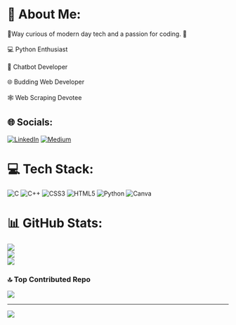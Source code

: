 # 💫 About Me:
👋Way curious of modern day tech  and a passion for coding. 🌟<br><br>💻 Python Enthusiast<br><br>🤖 Chatbot Developer<br><br>🌐 Budding Web Developer<br><br>🕸️ Web Scraping Devotee<br>


## 🌐 Socials:
[![LinkedIn](https://img.shields.io/badge/LinkedIn-%230077B5.svg?logo=linkedin&logoColor=white)](https://linkedin.com/in/muhammed-ashhar-b07145267) [![Medium](https://img.shields.io/badge/Medium-12100E?logo=medium&logoColor=white)](https://medium.com/@@officialashharps) 

# 💻 Tech Stack:
![C](https://img.shields.io/badge/c-%2300599C.svg?style=for-the-badge&logo=c&logoColor=white) ![C++](https://img.shields.io/badge/c++-%2300599C.svg?style=for-the-badge&logo=c%2B%2B&logoColor=white) ![CSS3](https://img.shields.io/badge/css3-%231572B6.svg?style=for-the-badge&logo=css3&logoColor=white) ![HTML5](https://img.shields.io/badge/html5-%23E34F26.svg?style=for-the-badge&logo=html5&logoColor=white) ![Python](https://img.shields.io/badge/python-3670A0?style=for-the-badge&logo=python&logoColor=ffdd54) ![Canva](https://img.shields.io/badge/Canva-%2300C4CC.svg?style=for-the-badge&logo=Canva&logoColor=white)
# 📊 GitHub Stats:
![](https://github-readme-stats.vercel.app/api?username=muhammedashharps&theme=dark&hide_border=false&include_all_commits=false&count_private=false)<br/>
![](https://github-readme-streak-stats.herokuapp.com/?user=muhammedashharps&theme=dark&hide_border=false)<br/>
![](https://github-readme-stats.vercel.app/api/top-langs/?username=muhammedashharps&theme=dark&hide_border=false&include_all_commits=false&count_private=false&layout=compact)

### 🔝 Top Contributed Repo
![](https://github-contributor-stats.vercel.app/api?username=muhammedashharps&limit=5&theme=dark&combine_all_yearly_contributions=true)

---
[![](https://visitcount.itsvg.in/api?id=muhammedashharps&icon=0&color=0)](https://visitcount.itsvg.in)

<!-- Proudly created with GPRM ( https://gprm.itsvg.in ) -->
